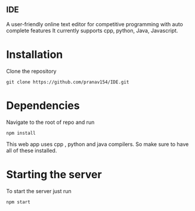 ## IDE

A user-friendly online text editor for competitive programming with auto complete features
It currently supports cpp, python, Java, Javascript.

# Installation

Clone the repository

    git clone https://github.com/pranav154/IDE.git

# Dependencies

Navigate to the root of repo and run

    npm install
This web app uses cpp , python and java compilers. So make sure to have all of these installed.

# Starting the server
To start the server just run

    npm start
